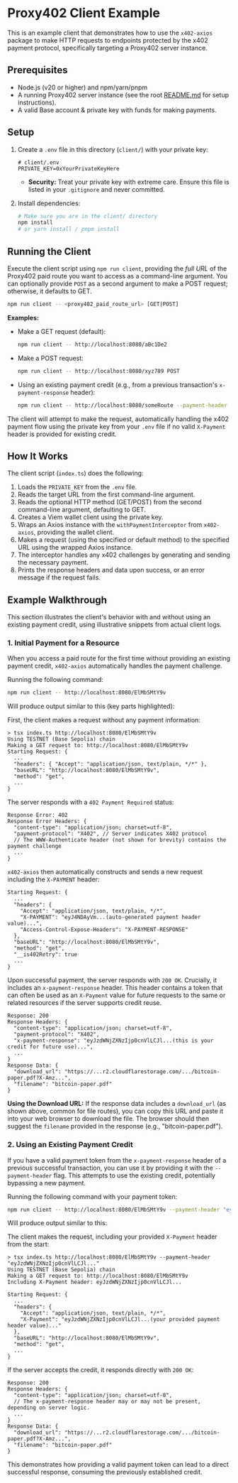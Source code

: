 # Proxy402 Client Example

This is an example client that demonstrates how to use the `x402-axios` package to make HTTP requests to endpoints protected by the x402 payment protocol, specifically targeting a Proxy402 server instance.

## Prerequisites

- Node.js (v20 or higher) and npm/yarn/pnpm
- A running Proxy402 server instance (see the root [README.md](../README.md) for setup instructions).
- A valid Base account & private key with funds for making payments.

## Setup

1.  Create a `.env` file in this directory (`client/`) with your private key:
    ```env
    # client/.env
    PRIVATE_KEY=0xYourPrivateKeyHere
    ```
    *   **Security:** Treat your private key with extreme care. Ensure this file is listed in your `.gitignore` and never committed.

2.  Install dependencies:
    ```bash
    # Make sure you are in the client/ directory
    npm install
    # or yarn install / pnpm install
    ```

## Running the Client

Execute the client script using `npm run client`, providing the *full URL* of the Proxy402 paid route you want to access as a command-line argument. You can optionally provide `POST` as a second argument to make a POST request; otherwise, it defaults to GET.

```bash
npm run client -- <proxy402_paid_route_url> [GET|POST]
```

**Examples:**

*   Make a GET request (default):
    ```bash
    npm run client -- http://localhost:8080/aBc1De2
    ```
*   Make a POST request:
    ```bash
    npm run client -- http://localhost:8080/xyz789 POST
    ```
*   Using an existing payment credit (e.g., from a previous transaction's `x-payment-response` header):
    ```bash
    npm run client -- http://localhost:8080/someRoute --payment-header "your_x_payment_header_value_here"
    ```

The client will attempt to make the request, automatically handling the x402 payment flow using the private key from your `.env` file if no valid `X-Payment` header is provided for existing credit.

## How It Works

The client script (`index.ts`) does the following:

1.  Loads the `PRIVATE_KEY` from the `.env` file.
2.  Reads the target URL from the first command-line argument.
3.  Reads the optional HTTP method (GET/POST) from the second command-line argument, defaulting to GET.
4.  Creates a Viem wallet client using the private key.
5.  Wraps an Axios instance with the `withPaymentInterceptor` from `x402-axios`, providing the wallet client.
6.  Makes a request (using the specified or default method) to the specified URL using the wrapped Axios instance.
7.  The interceptor handles any x402 challenges by generating and sending the necessary payment.
8.  Prints the response headers and data upon success, or an error message if the request fails.

## Example Walkthrough

This section illustrates the client's behavior with and without using an existing payment credit, using illustrative snippets from actual client logs.

### 1. Initial Payment for a Resource

When you access a paid route for the first time without providing an existing payment credit, `x402-axios` automatically handles the payment challenge.

Running the following command:
```bash
npm run client -- http://localhost:8080/ElMbSMtY9v
```

Will produce output similar to this (key parts highlighted):

First, the client makes a request without any payment information:
```log
> tsx index.ts http://localhost:8080/ElMbSMtY9v
Using TESTNET (Base Sepolia) chain
Making a GET request to: http://localhost:8080/ElMbSMtY9v
Starting Request: {
  ...
  "headers": { "Accept": "application/json, text/plain, */*" },
  "baseURL": "http://localhost:8080/ElMbSMtY9v",
  "method": "get",
  ...
}
```
The server responds with a `402 Payment Required` status:
```log
Response Error: 402
Response Error Headers: {
  "content-type": "application/json; charset=utf-8",
  "payment-protocol": "X402", // Server indicates X402 protocol
  // The WWW-Authenticate header (not shown for brevity) contains the payment challenge
  ...
}
```
`x402-axios` then automatically constructs and sends a new request including the `X-PAYMENT` header:
```log
Starting Request: {
  ...
  "headers": {
    "Accept": "application/json, text/plain, */*",
    "X-PAYMENT": "eyJ4NDAyVm...(auto-generated payment header value)...",
    "Access-Control-Expose-Headers": "X-PAYMENT-RESPONSE"
  },
  "baseURL": "http://localhost:8080/ElMbSMtY9v",
  "method": "get",
  "__is402Retry": true
  ...
}
```
Upon successful payment, the server responds with `200 OK`. Crucially, it includes an `x-payment-response` header. This header contains a token that can often be used as an `X-Payment` value for future requests to the same or related resources if the server supports credit reuse.
```log
Response: 200
Response Headers: {
  "content-type": "application/json; charset=utf-8",
  "payment-protocol": "X402",
  "x-payment-response": "eyJzdWNjZXNzIjp0cnVlLCJl...(this is your credit for future use)...",
  ...
}
Response Data: {
  "download_url": "https://...r2.cloudflarestorage.com/.../bitcoin-paper.pdf?X-Amz...",
  "filename": "bitcoin-paper.pdf"
}
```

**Using the Download URL:**
If the response data includes a `download_url` (as shown above, common for file routes), you can copy this URL and paste it into your web browser to download the file. The browser should then suggest the `filename` provided in the response (e.g., "bitcoin-paper.pdf").

### 2. Using an Existing Payment Credit

If you have a valid payment token from the `x-payment-response` header of a previous successful transaction, you can use it by providing it with the `--payment-header` flag. This attempts to use the existing credit, potentially bypassing a new payment.

Running the following command with your payment token:
```bash
npm run client -- http://localhost:8080/ElMbSMtY9v --payment-header "eyJzdWNjZXNzIjp0cnVlLCJl...(value from a previous x-payment-response)..."
```

Will produce output similar to this:

The client makes the request, including your provided `X-Payment` header from the start:
```log
> tsx index.ts http://localhost:8080/ElMbSMtY9v --payment-header "eyJzdWNjZXNzIjp0cnVlLCJl..."
Using TESTNET (Base Sepolia) chain
Making a GET request to: http://localhost:8080/ElMbSMtY9v
Including X-Payment header: eyJzdWNjZXNzIjp0cnVlLCJl...

Starting Request: {
  ...
  "headers": {
    "Accept": "application/json, text/plain, */*",
    "X-Payment": "eyJzdWNjZXNzIjp0cnVlLCJl...(your provided payment header value)..."
  },
  "baseURL": "http://localhost:8080/ElMbSMtY9v",
  "method": "get",
  ...
}
```
If the server accepts the credit, it responds directly with `200 OK`:
```log
Response: 200
Response Headers: {
  "content-type": "application/json; charset=utf-8",
  // The x-payment-response header may or may not be present, depending on server logic.
  ...
}
Response Data: {
  "download_url": "https://...r2.cloudflarestorage.com/.../bitcoin-paper.pdf?X-Amz...",
  "filename": "bitcoin-paper.pdf"
}
```
This demonstrates how providing a valid payment token can lead to a direct successful response, consuming the previously established credit.
